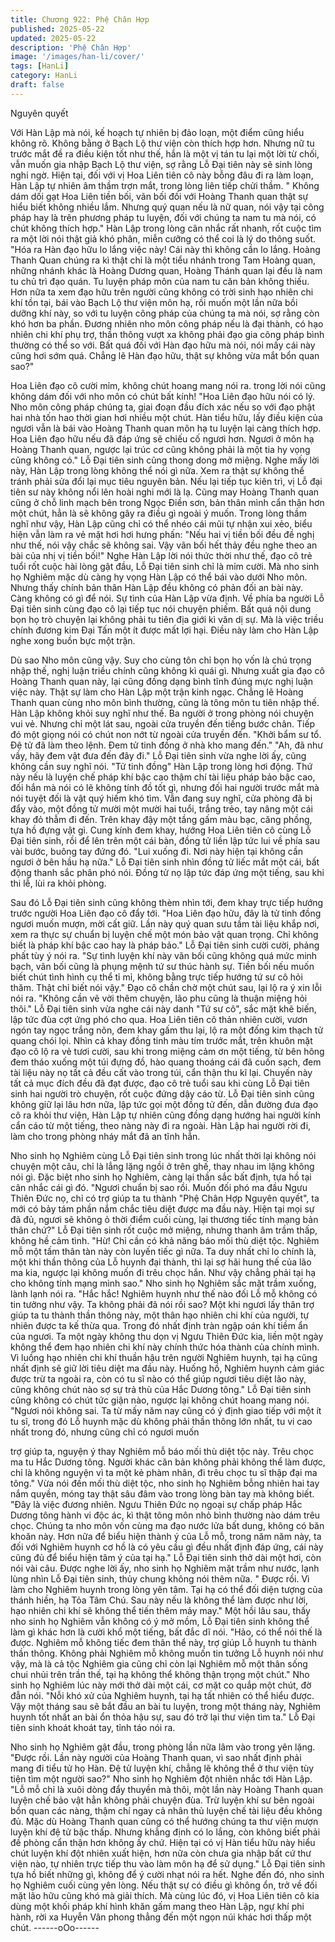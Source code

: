 ```yaml
---
title: Chương 922: Phệ Chân Hợp
published: 2025-05-22
updated: 2025-05-22
description: 'Phệ Chân Hợp'
image: '/images/han-li/cover/'
tags: [HanLi]
category: HanLi
draft: false
---
```


Nguyên quyết

Với Hàn Lập mà nói, kế hoạch tự nhiên bị đảo loạn, một điểm
cũng hiểu không rõ. Không bằng ở Bạch Lộ thư viện còn thích
hợp hơn.
Nhưng nữ tu trước mắt đề ra điều kiện tốt như thế, hắn là một vị
tán tu lại một lời từ chối, vẫn muốn gia nhập Bạch Lộ thư viện, sợ
rằng Lỗ Đại tiên này sẽ sinh lòng nghi ngờ. Hiện tại, đối với vị Hoa
Liên tiên cô này bỗng đâu đi ra làm loạn, Hàn Lập tự nhiên âm
thầm trợn mắt, trong lòng liên tiếp chửi thầm.
" Không dám dối gạt Hoa Liên tiền bối, vãn bối đối với Hoàng
Thanh quan thật sự hiểu biết không nhiều lắm. Nhưng quý quan
nếu là nữ quan, nói vậy tại công pháp hay là trên phương pháp tu
luyện, đối với chúng ta nam tu mà nói, có chút không thích hợp."
Hàn Lập trong lòng cân nhắc rất nhanh, rốt cuộc tìm ra một lời nói
thật giả khó phân, miễn cưỡng có thể coi là lý do thông suốt.
"Hóa ra Hàn đạo hữu lo lắng việc này! Cái này thì không cần lo
lắng. Hoàng Thanh Quan chúng ra kì thật chỉ là một tiểu nhánh
trong Tam Hoàng quan, những nhánh khác là Hoàng Dương
quan, Hoàng Thánh quan lại đều là nam tu chủ trì đạo quán. Tu
luyện pháp môn của nam tu căn bản không thiếu. Hơn nữa ta xem
đạo hữu trên người cũng không có trời sinh hạo nhiên chi khí tồn
tại, bái vào Bạch Lộ thư viện môn hạ, rồi muốn một lần nữa bồi
dưỡng khí này, so với tu luyện công pháp của chúng ta mà nói, sợ
rằng còn khó hơn ba phần. Đương nhiên nho môn công pháp nếu
là đại thành, có hạo nhiên chi khí phụ trợ, thần thông vượt xa
không phải đạo gia công pháp bình thường có thể so với. Bất quá
đối với Hàn đạo hữu mà nói, nói mấy cái này cũng hơi sớm quá.
Chẳng lẽ Hàn đạo hữu, thật sự không vừa mắt bổn quan sao?"

Hoa Liên đạo cô cười mỉm, không chút hoang mang nói ra. trong
lời nói cũng không dám đối với nho môn có chút bất kính!
"Hoa Liên đạo hữu nói có lý. Nho môn công pháp chúng ta, giai
đoạn đầu đích xác nếu so với đạo phật hai nhà tốn hao thời gian
hơi nhiều một chút. Hàn tiểu hữu, lấy điều kiện của ngươi vẫn là
bái vào Hoàng Thanh quan môn hạ tu luyện lại càng thích hợp.
Hoa Liên đạo hữu nếu đã đáp ứng sẽ chiếu cố ngươi hơn. Ngươi
ở môn hạ Hoàng Thanh quan, ngược lại trúc cơ cũng không phải
là một tia hy vọng cũng không có." Lỗ Đại tiên sinh cũng thong
dong mở miệng.
Nghe mấy lời này, Hàn Lập trong lòng không thể nói gì nữa.
Xem ra thật sự không thể tránh phải sửa đổi lại mục tiêu nguyên
bản. Nếu lại tiếp tục kiên trì, vị Lỗ đại tiên sư này không nổi lên
hoài nghi mới là lạ. Cũng may Hoàng Thanh quan cũng ở chỗ linh
mạch bên trong Ngọc Điền sơn, bản thân mình cẩn thận hơn một
chút, hẳn là sẽ không gây ra điều gì ngoài ý muốn.
Trong lòng thầm nghĩ như vậy, Hàn Lập cũng chỉ có thể nhéo cái
mũi tự nhận xui xẻo, biểu hiện vẫn làm ra vẻ mặt hơi hơi hưng
phấn:
"Nếu hai vị tiền bối đều đề nghị như thế, nói vậy chắc sẽ không
sai. Vậy vãn bối hết thảy đều nghe theo an bài của nhị vị tiền bối!"
Nghe Hàn Lập lời nói thức thời như thế, đạo cô trẻ tuổi rốt cuộc
hài lòng gật đầu, Lỗ Đại tiên sinh chỉ là mỉm cười.
Mà nho sinh họ Nghiêm mặc dù càng hy vọng Hàn Lập có thể bái
vào dưới Nho môn. Nhưng thấy chính bản thân Hàn Lập đều
không có phản đối an bài này. Càng không có gì để nói.
Sự tình của Hàn Lập vừa định. Về phía ba người Lỗ Đại tiên sinh
cùng đạo cô lại tiếp tục nói chuyện phiếm. Bất quá nội dung bọn
họ trò chuyện lại không phải tu tiên địa giới kì văn dị sự. Mà là
việc triều chính đương kim Đại Tấn một ít được mất lợi hại. Điều
này làm cho Hàn Lập nghe xong buồn bực một trận.

Dù sao Nho môn cũng vậy. Suy cho cùng tôn chỉ bọn họ vốn là
chú trọng nhập thế, nghị luận triều chính cũng không kì quái gì.
Nhưng xuất gia đạo cô Hoàng Thanh quan này, lại cũng đồng
dạng bình tĩnh đúng mực nghị luận việc này. Thật sự làm cho Hàn
Lập một trận kinh ngạc.
Chẳng lẽ Hoàng Thanh quan cùng nho môn bình thường, cũng là
tông môn tu tiên nhập thế. Hàn Lập không khỏi suy nghĩ như thế.
Ba người ở trong phòng nói chuyện vui vẻ. Nhưng chỉ một lát sau,
ngoài cửa truyền đến tiếng bước chân. Tiếp đó một giọng nói có
chút non nớt từ ngoài cửa truyền đến.
"Khởi bẩm sư tổ. Đệ tử đã làm theo lệnh. Đem tử tinh đồng ở nhà
kho mang đến."
"Ah, đã như vầy, hãy đem vật đưa đến đây đi." Lỗ Đại tiên sinh
vừa nghe lời ấy, cũng không cần suy nghĩ nói.
"Tử tinh đồng" Hàn Lập trong lòng hơi động. Thứ này nếu là luyện
chế pháp khí bậc cao thậm chí tài liệu pháp bảo bậc cao, đối hắn
mà nói có lẽ không tính đồ tốt gì, nhưng đối hai người trước mắt
mà nói tuyệt đối là vật quý hiếm khó tìm.
Vẫn đang suy nghĩ, cửa phòng đã bị đẩy vào, một đồng tử mười
một mười hai tuổi, trắng trẻo, tay nâng một cái khay đỏ thẫm đi
đến. Trên khay đậy một tầng gấm màu bạc, căng phồng, tựa hồ
đựng vật gì.
Cung kính đem khay, hướng Hoa Liên tiên cô cùng Lỗ Đại tiên
sinh, rồi để lên trên một cái bàn, đồng tử liền lập tức lui về phía
sau vài bước, buông tay đứng đó.
"Lui xuống đi. Nơi này hiện tại không cần ngươi ở bên hầu hạ
nữa." Lỗ Đại tiên sinh nhìn đồng tử liếc mắt một cái, bất động
thanh sắc phân phó nói.
Đồng tử nọ lập tức đáp ứng một tiếng, sau khi thi lễ, lùi ra khỏi
phòng.

Sau đó Lỗ Đại tiên sinh cũng không thèm nhìn tới, đem khay trực
tiếp hướng trước người Hoa Liên đạo cô đẩy tới.
"Hoa Liên đạo hữu, đây là tử tinh đồng ngươi muốn mượn, mời
cất giữ. Lần này quý quan sưu tầm tài liệu khắp nơi, xem ra thực
sự chuẩn bị luyện chế một món bảo vật quan trọng. Chỉ không
biết là pháp khí bậc cao hay là pháp bảo." Lỗ Đại tiên sinh cười
cười, phảng phất tùy ý nói ra.
"Sự tình luyện khí này vãn bối cũng không quá mức minh bạch,
vãn bối cũng là phụng mệnh tứ sư thúc hành sự. Tiền bối nếu
muốn biết chút tình hình cụ thể tỉ mỉ, không bằng trực tiếp hướng
tứ sư cô hỏi thăm. Thật chỉ biết nói vậy." Đạo cô chần chờ một
chút sau, lại lộ ra ý xin lỗi nói ra.
"Không cần vẽ vời thêm chuyện, lão phu cũng là thuận miệng hỏi
thôi." Lỗ Đại tiên sinh vừa nghe cái này danh "Tứ sư cô", sắc mặt
khẽ biến, lập tức đùa cợt ứng phó cho qua.
Hoa Liên tiên cô thản nhiên cười, vươn ngón tay ngọc trắng nõn,
đem khay gấm thu lại, lộ ra một đống kim thạch tử quang chói lọi.
Nhìn cả khay đồng tinh màu tím trước mắt, trên khuôn mặt đạo cô
lộ ra vẻ tươi cười, sau khi trong miệng cảm ơn một tiếng, từ bên
hông đem tháo xuống một túi đựng đồ, hào quang thoáng cái đã
cuốn sạch, đem tài liệu này nọ tất cả đều cất vào trong túi, cẩn
thận thu kĩ lại.
Chuyến này tất cả mục đích đều đã đạt được, đạo cô trẻ tuổi sau
khi cùng Lỗ Đại tiên sinh hai người trò chuyện, rốt cuộc đứng dậy
cáo từ.
Lỗ Đại tiên sinh cũng không giữ lại lâu hơn nữa, lập tức gọi một
đồng tử đến, dẫn đường đưa đạo cô ra khỏi thư viện, Hàn Lập tự
nhiên cũng đồng dạng hướng hai người kính cẩn cáo từ một
tiếng, theo nàng này đi ra ngoài.
Hàn Lập hai người rời đi, làm cho trong phòng nháy mắt đã an
tĩnh hẳn.

Nho sinh họ Nghiêm cùng Lỗ Đại tiên sinh trong lúc nhất thời lại
không nói chuyện một câu, chỉ là lẳng lặng ngồi ở trên ghế, thay
nhau im lặng không nói gì.
Đặc biệt nho sinh họ Nghiêm, càng lại thần sắc bất định, tựa hồ
tại cân nhắc cái gì đó.
"Ngươi chuẩn bị sao rồi. Muốn đối phó ma đầu Ngưu Thiên Đức
nọ, chỉ có trợ giúp ta tu thành "Phệ Chân Hợp Nguyên quyết", ta
mới có bảy tám phần nắm chắc tiêu diệt được ma đầu này. Hiện
tại mọi sự đã đủ, ngươi sẽ không ỏ thời điểm cuối cùng, lại
thương tiếc tính mạng bản thân chứ?" Lỗ Đại tiên sinh rốt cuộc
mở miệng, nhưng thanh âm trầm thấp, không hề cảm tình.
"Hừ! Chỉ cần có khả năng báo mối thù diệt tộc. Nghiêm mỗ một
tấm thân tàn này còn luyến tiếc gì nữa. Ta duy nhất chỉ lo chính
là, một khi thần thông của Lỗ huynh đại thành, thì lại sợ hãi hung
thế của lão ma kia, ngược lại không muốn đi trêu chọc hắn. Như
vậy chẳng phải tại hạ cho không tính mạng mình sao." Nho sinh
họ Nghiêm sắc mặt trầm xuống, lành lạnh nói ra.
"Hắc hắc! Nghiêm huynh như thế nào đối Lỗ mỗ không có tin
tưởng như vậy. Ta không phải đã nói rồi sao? Một khi ngươi lấy
thân trợ giúp ta tu thành thần thông này, một thân hạo nhiên chi
khí của người, tự nhiên được ta kế thừa qua. Trong đó nhất định
tràn ngập oán khí tiềm ẩn của ngươi. Ta một ngày không thu dọn
vị Ngưu Thiên Đức kia, liền một ngày không thể đem hạo nhiên
chi khí này chính thức hóa thành của chính mình. Vì luồng hạo
nhiên chi khí thuần hậu trên người Nghiêm huynh, tại hạ cũng
nhất định sẽ giữ lời tiêu diệt ma đầu này. Huống hồ, Nghiêm
huynh cảm giác được trừ ta ngoài ra, còn có tu sĩ nào có thể giúp
ngươi tiêu diệt lão này, cũng không chút nào sợ sự trả thù của
Hắc Dương tông."
Lỗ Đại tiên sinh cũng không có chút tức giận nào, ngược lại
không chút hoang mang nói.
"Ngươi nói không sai. Ta từ mấy năm nay cũng có ý định giao tiếp
với một ít tu sĩ, trong đó Lỗ huynh mặc dù không phải thần thông
lớn nhất, tu vi cao nhất trong đó, nhưng cũng chỉ có ngươi muốn

trợ giúp ta, nguyện ý thay Nghiêm mỗ báo mối thù diệt tộc này.
Trêu chọc ma tu Hắc Dương tông. Người khác căn bản không
phải không thể làm được, chỉ là không nguyện vì ta một kẻ phàm
nhân, đi trêu chọc tu sĩ thập đại ma tông."
Vừa nói đến mối thù diệt tộc, nho sinh họ Nghiêm bỗng nhiên hai
tay nắm quyền, móng tay thật sâu đâm vào trong lòng bàn tay mà
không biết.
"Đây là việc đương nhiên. Ngưu Thiên Đức nọ ngoại sự chấp
pháp Hắc Dương tông hành vi độc ác, kì thật tông môn nhỏ bình
thường nào dám trêu chọc. Chúng ta nho môn vốn cùng ma đạo
nước lửa bất dung, không có băn khoăn này. Hơn nữa để biểu
hiện thành ý của Lỗ mỗ, trong năm năm này, ta đối với Nghiêm
huynh cơ hồ là có yêu cầu gì đều nhất định đáp ứng, cái này cũng
đủ để biểu hiện tâm ý của tại hạ." Lỗ Đại tiên sinh thở dài một hơi,
còn nói vài câu.
Được nghe lời ấy, nho sinh họ Nghiêm mặt trầm như nước, lạnh
lùng nhìn Lỗ Đại tiên sinh, thủy chung không nói thêm nữa.
" Được rồi. Vì làm cho Nghiêm huynh trong lòng yên tâm. Tại hạ
có thể đối diện tượng của thánh hiền, hạ Tỏa Tâm Chú. Sau này
nếu là không thể làm được như lời, hạo nhiên chi khí sẽ không thể
tiến thêm mảy may." Một hồi lâu sau, thấy nho sinh họ Nghiêm
vẫn không có ý mở mồm, Lỗ Đại tiên sinh không thể làm gì khác
hơn là cười khổ một tiếng, bất đắc dĩ nói.
"Hảo, có thể nói thế là được. Nghiêm mỗ không tiếc đem thân thể
này, trợ giúp Lỗ huynh tu thành thần thông. Không phải Nghiêm
mỗ không muốn tin tưởng Lỗ huynh nói như vậy, mà là cả tộc
Nghiêm gia cũng chỉ còn lại Nghiêm mỗ một thân sống chui nhủi
trên trần thế, tại hạ không thể không thận trọng một chút." Nho
sinh họ Nghiêm lúc này mới thở dài một cái, cơ mặt co quắp một
chút, đờ đẫn nói.
"Nỗi khó xử của Nghiêm huynh, tại hạ tất nhiên có thể hiểu được.
Vậy một tháng sau sẽ bắt đầu an bài tu luyện, trong một tháng
này, Nghiêm huynh tốt nhất an bài ổn thỏa hậu sự, sau đó trở lại
thư viện tìm ta." Lỗ Đại tiên sinh khoát khoát tay, tỉnh táo nói ra.

Nho sinh họ Nghiêm gật đầu, trong phòng lần nữa lâm vào trong
yên lặng.
"Được rồi. Lần này người của Hoàng Thanh quan, vì sao nhất
định phải mang đi tiểu tử họ Hàn. Đệ tử luyện khí, chẳng lẽ không
thể ở thư viện tùy tiện tìm một người sao?" Nho sinh họ Nghiêm
đột nhiên nhắc tới Hàn Lập.
"Lỗ mỗ chỉ là xuôi dòng đẩy thuyền mà thôi, một lần này Hoàng
Thanh quan luyện chế bảo vật hẳn không phải chuyện đùa. Trừ
luyện khí sư bên ngoài bổn quan các nàng, thậm chí ngay cả
nhân thủ luyện chế tài liệu đều không đủ. Mặc dù Hoàng Thanh
quan cũng có thể hướng chúng ta thư viện mượn luyện khí đệ tử
bậc thấp. Nhưng khẳng định có lo lắng, còn không biết phải đề
phòng cẩn thận hơn không ấy chứ. Hiện tại có vị Hàn tiểu hữu
này hiểu chút luyện khí đột nhiên xuất hiện, hơn nữa còn chưa gia
nhập bất cứ thư viện nào, tự nhiên trực tiếp thu vào làm môn hạ
để sử dụng." Lỗ Đại tiên sinh tựa hồ biết những gì, không để ý
cười nhạt nói ra hết.
Nghe đến đó, nho sinh họ Nghiêm cuối cùng yên lòng. Nếu thật
sự có điều gì không ổn, trở về đối mặt lão hữu cũng khó mà giải
thích.
Mà cùng lúc đó, vị Hoa Liên tiên cô kia dùng một khối pháp khí
hình khăn gấm mang theo Hàn Lập, ngự khí phi hành, rời xa
Huyễn Vân phong thẳng đến một ngọn núi khác hơi thấp một
chút.
------oOo------
